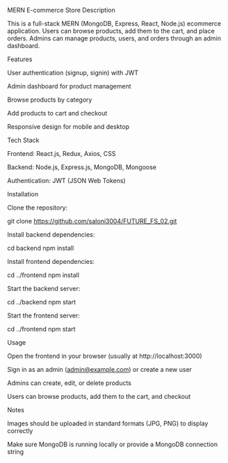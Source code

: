 MERN E-commerce Store
Description

This is a full-stack MERN (MongoDB, Express, React, Node.js) ecommerce application. Users can browse products, add them to the cart, and place orders. Admins can manage products, users, and orders through an admin dashboard.

Features

User authentication (signup, signin) with JWT

Admin dashboard for product management

Browse products by category

Add products to cart and checkout

Responsive design for mobile and desktop

Tech Stack

Frontend: React.js, Redux, Axios, CSS

Backend: Node.js, Express.js, MongoDB, Mongoose

Authentication: JWT (JSON Web Tokens)

Installation

Clone the repository:

git clone https://github.com/saloni3004/FUTURE_FS_02.git


Install backend dependencies:

cd backend
npm install


Install frontend dependencies:

cd ../frontend
npm install


Start the backend server:

cd ../backend
npm start


Start the frontend server:

cd ../frontend
npm start

Usage

Open the frontend in your browser (usually at http://localhost:3000)

Sign in as an admin (admin@example.com) or create a new user

Admins can create, edit, or delete products

Users can browse products, add them to the cart, and checkout

Notes

Images should be uploaded in standard formats (JPG, PNG) to display correctly

Make sure MongoDB is running locally or provide a MongoDB connection string
